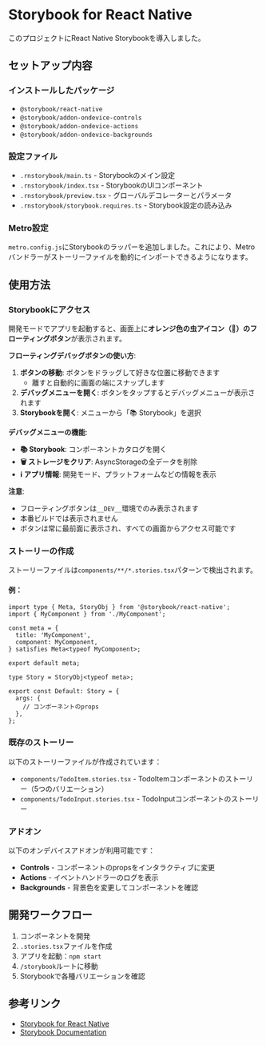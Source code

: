 # Storybook for React Native

このプロジェクトにReact Native Storybookを導入しました。

## セットアップ内容

### インストールしたパッケージ
- `@storybook/react-native`
- `@storybook/addon-ondevice-controls`
- `@storybook/addon-ondevice-actions`
- `@storybook/addon-ondevice-backgrounds`

### 設定ファイル
- `.rnstorybook/main.ts` - Storybookのメイン設定
- `.rnstorybook/index.tsx` - StorybookのUIコンポーネント
- `.rnstorybook/preview.tsx` - グローバルデコレーターとパラメータ
- `.rnstorybook/storybook.requires.ts` - Storybook設定の読み込み

### Metro設定
`metro.config.js`にStorybookのラッパーを追加しました。これにより、Metroバンドラーがストーリーファイルを動的にインポートできるようになります。

## 使用方法

### Storybookにアクセス
開発モードでアプリを起動すると、画面上に**オレンジ色の虫アイコン（🐛）のフローティングボタン**が表示されます。

**フローティングデバッグボタンの使い方**:
1. **ボタンの移動**: ボタンをドラッグして好きな位置に移動できます
   - 離すと自動的に画面の端にスナップします
2. **デバッグメニューを開く**: ボタンをタップするとデバッグメニューが表示されます
3. **Storybookを開く**: メニューから「📚 Storybook」を選択

**デバッグメニューの機能**:
- **📚 Storybook**: コンポーネントカタログを開く
- **🗑️ ストレージをクリア**: AsyncStorageの全データを削除
- **ℹ️ アプリ情報**: 開発モード、プラットフォームなどの情報を表示

**注意**:
- フローティングボタンは`__DEV__`環境でのみ表示されます
- 本番ビルドでは表示されません
- ボタンは常に最前面に表示され、すべての画面からアクセス可能です

### ストーリーの作成
ストーリーファイルは`components/**/*.stories.tsx`パターンで検出されます。

#### 例：
```tsx
import type { Meta, StoryObj } from '@storybook/react-native';
import { MyComponent } from './MyComponent';

const meta = {
  title: 'MyComponent',
  component: MyComponent,
} satisfies Meta<typeof MyComponent>;

export default meta;

type Story = StoryObj<typeof meta>;

export const Default: Story = {
  args: {
    // コンポーネントのprops
  },
};
```

### 既存のストーリー
以下のストーリーファイルが作成されています：
- `components/TodoItem.stories.tsx` - TodoItemコンポーネントのストーリー（5つのバリエーション）
- `components/TodoInput.stories.tsx` - TodoInputコンポーネントのストーリー

### アドオン
以下のオンデバイスアドオンが利用可能です：
- **Controls** - コンポーネントのpropsをインタラクティブに変更
- **Actions** - イベントハンドラーのログを表示
- **Backgrounds** - 背景色を変更してコンポーネントを確認

## 開発ワークフロー
1. コンポーネントを開発
2. `.stories.tsx`ファイルを作成
3. アプリを起動：`npm start`
4. `/storybook`ルートに移動
5. Storybookで各種バリエーションを確認

## 参考リンク
- [Storybook for React Native](https://github.com/storybookjs/react-native)
- [Storybook Documentation](https://storybook.js.org/docs/react-native/get-started/introduction)
